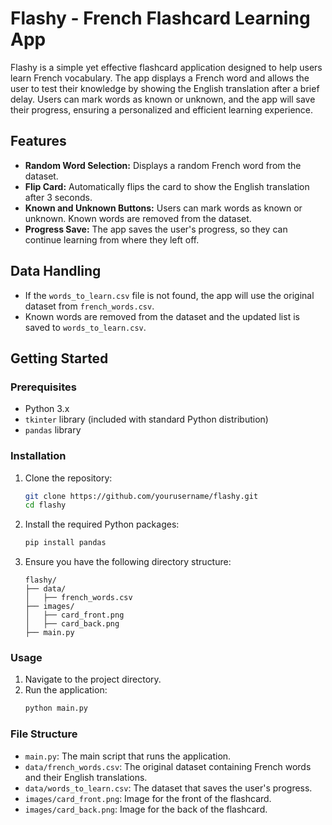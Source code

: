 # Flashy - French Flashcard Learning App

Flashy is a simple yet effective flashcard application designed to help users learn French vocabulary. The app displays a French word and allows the user to test their knowledge by showing the English translation after a brief delay. Users can mark words as known or unknown, and the app will save their progress, ensuring a personalized and efficient learning experience.

## Features

- **Random Word Selection:** Displays a random French word from the dataset.
- **Flip Card:** Automatically flips the card to show the English translation after 3 seconds.
- **Known and Unknown Buttons:** Users can mark words as known or unknown. Known words are removed from the dataset.
- **Progress Save:** The app saves the user's progress, so they can continue learning from where they left off.

## Data Handling

- If the `words_to_learn.csv` file is not found, the app will use the original dataset from `french_words.csv`.
- Known words are removed from the dataset and the updated list is saved to `words_to_learn.csv`.

## Getting Started

### Prerequisites

- Python 3.x
- `tkinter` library (included with standard Python distribution)
- `pandas` library

### Installation

1. Clone the repository:
    ```sh
    git clone https://github.com/yourusername/flashy.git
    cd flashy
    ```

2. Install the required Python packages:
    ```sh
    pip install pandas
    ```

3. Ensure you have the following directory structure:
    ```
    flashy/
    ├── data/
    │   ├── french_words.csv
    ├── images/
    │   ├── card_front.png
    │   ├── card_back.png
    ├── main.py
    ```

### Usage

1. Navigate to the project directory.
2. Run the application:
    ```sh
    python main.py
    ```

### File Structure

- `main.py`: The main script that runs the application.
- `data/french_words.csv`: The original dataset containing French words and their English translations.
- `data/words_to_learn.csv`: The dataset that saves the user's progress.
- `images/card_front.png`: Image for the front of the flashcard.
- `images/card_back.png`: Image for the back of the flashcard.

